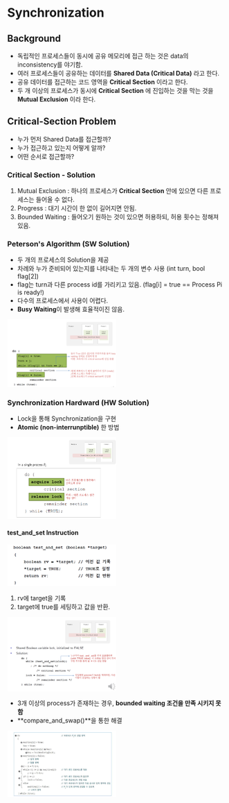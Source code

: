 # Synchronization

## Background  
- 독립적인 프로세스들이 동시에 공유 메모리에 접근 하는 것은 data의 inconsistency를 야기함.  
- 여러 프로세스들이 공유하는 데이터를 **Shared Data (Critical Data)** 라고 한다.  
- 공유 데이터를 접근하는 코드 영역을 **Critical Section** 이라고 한다.  
- 두 개 이상의 프로세스가 동시에 **Critical Section** 에 진입하는 것을 막는 것을 **Mutual Exclusion** 이라 한다.  

## Critical-Section Problem  
- 누가 먼저 Shared Data를 접근할까?  
- 누가 접근하고 있는지 어떻게 알까?  
- 어떤 순서로 접근할까?  

### Critical Section - Solution  
1. Mutual Exclusion : 하나의 프로세스가 **Critical Section** 안에 있으면 다른 프로세스는 들어올 수 없다.  
2. Progress : 대기 시간이 한 없이 길어지면 안됨.  
3. Bounded Waiting : 들어오기 원하는 것이 있으면 허용하되, 허용 횟수는 정해져 있음.  

### Peterson's Algorithm (SW Solution)  
- 두 개의 프로세스의 Solution을 제공  
- 차례와 누가 준비되어 있는지를 나타내는 두 개의 변수 사용 (int turn, bool flag[2])  
- flag는 turn과 다른 process id를 가리키고 있음. (flag[i] = true == Process Pi is ready!)  
- 다수의 프로세스에서 사용이 어렵다.  
- **Busy Waiting**이 발생해 효율적이진 않음.  

<img src="/Operating System/캡처/9.PNG" width="50%" height="50%">

### Synchronization Hardward (HW Solution)  
- Lock을 통해 Synchronization을 구현  
- **Atomic (non-interrunptible)** 한 방법  

<img src="/Operating System/캡처/10.PNG" width="50%" height="50%">  

#### test_and_set Instruction  

<img src="/Operating System/캡처/11.PNG" width="50%" height="50%">

1. rv에 target을 기록  
2. target에 true를 세팅하고 값을 반환.  

<img src="/Operating System/캡처/12.PNG" width="50%" height="50%">

- 3개 이상의 process가 존재하는 경우, **bounded waiting 조건을 만족 시키지 못함**  
- **compare_and_swap()**을 통한 해결  

<img src="/Operating System/캡처/13.PNG" width="50%" height="50%">
